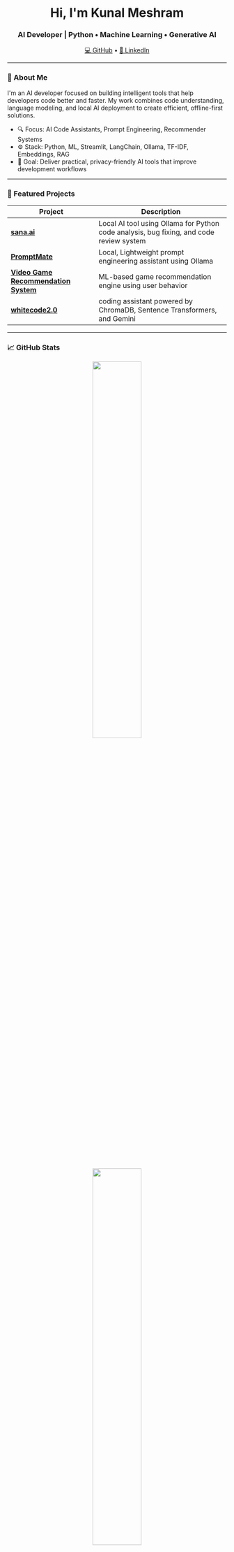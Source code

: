 <h1 align="center">Hi, I'm Kunal Meshram</h1>
<h3 align="center">AI Developer | Python • Machine Learning • Generative AI</h3>

<p align="center">
  <a href="https://github.com/kunal370">💻 GitHub</a> •
  <a href="https://www.linkedin.com/in/kunal-meshram-b472b71a3/">🔗 LinkedIn</a>
</p>

---

### 🧠 About Me

I'm an AI developer focused on building intelligent tools that help developers code better and faster. My work combines code understanding, language modeling, and local AI deployment to create efficient, offline-first solutions.

- 🔍 Focus: AI Code Assistants, Prompt Engineering, Recommender Systems  
- ⚙️ Stack: Python, ML, Streamlit, LangChain, Ollama, TF-IDF, Embeddings, RAG  
- 🎯 Goal: Deliver practical, privacy-friendly AI tools that improve development workflows

---

### 🚀 Featured Projects

| Project | Description |
|--------|-------------|
| [**sana.ai**](https://github.com/kunal370/sana.ai) | Local AI tool using Ollama for Python code analysis, bug fixing, and code review system |
| [**PromptMate**](https://github.com/kunal370/PromptMate) | Local, Lightweight prompt engineering assistant using Ollama |
| [**Video Game Recommendation System**](https://github.com/kunal370/Video_Game_Recommendation-System) | ML-based game recommendation engine using user behavior |
| [**whitecode2.0**](https://github.com/kunal370/whitecode2.0) | coding assistant powered by ChromaDB, Sentence Transformers, and Gemini |

---

### 📈 GitHub Stats

<p align="center">
  <img src="https://github-readme-stats.vercel.app/api?username=kunal370&show_icons=true&theme=default" width="47%" />
</p>
<p align="center">
  <img src="https://github-readme-streak-stats.herokuapp.com/?user=kunal370&theme=default" width="47%" />
</p>

---

### 🧰 Tools & Technologies

![Python](https://img.shields.io/badge/Python-3670A0?style=for-the-badge&logo=python&logoColor=white)
![Generative AI](https://img.shields.io/badge/Generative%20AI-black?style=for-the-badge)
![LangChain](https://img.shields.io/badge/LangChain-4B8BBE?style=for-the-badge)
![RAG](https://img.shields.io/badge/RAG-8E44AD?style=for-the-badge)
![Ollama](https://img.shields.io/badge/Ollama-222222?style=for-the-badge)

---

### 📬 Let's Connect

If you're working on something exciting in ML or GenAI and need collaboration or feedback — feel free to reach out!

📧 **kunalmeshram370@gmail.com**  
🔗 [LinkedIn](https://www.linkedin.com/in/kunal-meshram-b472b71a3/)

---
